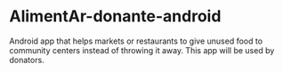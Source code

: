 # AlimentAr-donante-android
Android app that helps markets or restaurants to give unused food to community centers instead of throwing it away. This app will be used by donators.
